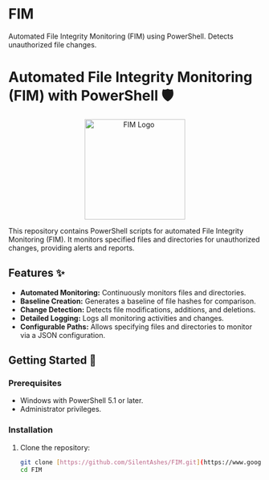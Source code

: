 # FIM
Automated File Integrity Monitoring (FIM) using PowerShell. Detects unauthorized file changes.
# Automated File Integrity Monitoring (FIM) with PowerShell 🛡️

<p align="center">
  <img src="https://img.shields.io/badge/PowerShell-0078D4?style=for-the-badge&logo=powershell&logoColor=white" alt="FIM Logo" width="200">
</p>

This repository contains PowerShell scripts for automated File Integrity Monitoring (FIM). It monitors specified files and directories for unauthorized changes, providing alerts and reports.

## Features ✨

* **Automated Monitoring:** Continuously monitors files and directories.
* **Baseline Creation:** Generates a baseline of file hashes for comparison.
* **Change Detection:** Detects file modifications, additions, and deletions.
* **Detailed Logging:** Logs all monitoring activities and changes.
* **Configurable Paths:** Allows specifying files and directories to monitor via a JSON configuration.

## Getting Started 🚀

### Prerequisites

* Windows with PowerShell 5.1 or later.
* Administrator privileges.

### Installation

1.  Clone the repository:

    ```bash
    git clone [https://github.com/SilentAshes/FIM.git](https://www.google.com/search?q=https://github.com/SilentAshes/FIM.git)
    cd FIM
    ```
